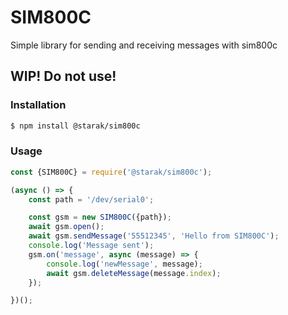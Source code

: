 # SIM800C 
Simple library for sending and receiving messages with sim800c

## WIP! Do not use!

### Installation
```bash
$ npm install @starak/sim800c
```

### Usage
```js
const {SIM800C} = require('@starak/sim800c');

(async () => {
    const path = '/dev/serial0';

    const gsm = new SIM800C({path});
    await gsm.open();
    await gsm.sendMessage('55512345', 'Hello from SIM800C');
    console.log('Message sent');
    gsm.on('message', async (message) => {
        console.log('newMessage', message);
        await gsm.deleteMessage(message.index);
    });

})();
```